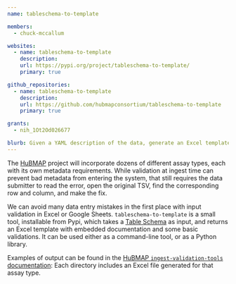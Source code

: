 ```yaml
---
name: tableschema-to-template

members:
  - chuck-mccallum

websites:
  - name: tableschema-to-template
    description:
    url: https://pypi.org/project/tableschema-to-template/
    primary: true

github_repositories:
  - name: tableschema-to-template
    description:
    url: https://github.com/hubmapconsortium/tableschema-to-template
    primary: true

grants:
  - nih_1Ot2Od026677

blurb: Given a YAML description of the data, generate an Excel template with input validation
---
```


The [HuBMAP](/research/projects/hubmap/) project will incorporate dozens of different assay types,
each with its own metadata requirements.
While validation at ingest time can prevent bad metadata from entering the system,
that still requires the data submitter to read the error,
open the original TSV, find the corresponding row and column, and make the fix.

We can avoid many data entry mistakes in the first place with input validation in Excel or Google Sheets.
`tableschema-to-template` is a small tool, installable from Pypi,
which takes a [Table Schema](https://specs.frictionlessdata.io/table-schema/) as input,
and returns an Excel template with embedded documentation and some basic validations.
It can be used either as a command-line tool, or as a Python library.

Examples of output can be found in the [HuBMAP `ingest-validation-tools` documentation](https://github.com/hubmapconsortium/ingest-validation-tools/tree/master/docs):
Each directory includes an Excel file generated for that assay type.
